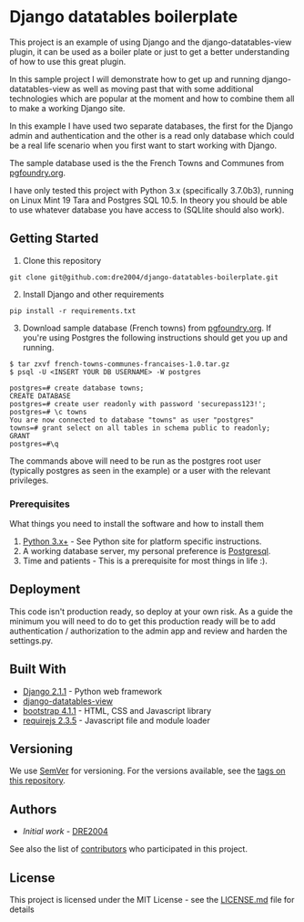 # Django datatables boilerplate

This project is an example of using Django and the django-datatables-view plugin, it can be used as a boiler plate or just to get a better understanding of how to use this great plugin.

In this sample project I will demonstrate how to get up and running django-datatables-view as well as moving past that with some additional technologies which are popular at the moment and how to combine them all to make a working Django site. 

In this example I have used two separate databases, the first for the Django admin and authentication and the other is a read only database which could be a real life scenario when you first want to start working with Django.

The sample database used is the the French Towns and Communes from [pgfoundry.org](http://pgfoundry.org/projects/dbsamples/). 

I have only tested this project with Python 3.x (specifically 3.7.0b3), running on Linux Mint 19 Tara and Postgres SQL 10.5. In theory you should be able to use whatever database you have access to (SQLlite should also work).

## Getting Started

1. Clone this repository
```
git clone git@github.com:dre2004/django-datatables-boilerplate.git
```
2. Install Django and other requirements
```
pip install -r requirements.txt
```
3. Download sample database (French towns) from [pgfoundry.org](http://pgfoundry.org/projects/dbsamples/). If you're using Postgres the following instructions should get you up and running.
```
$ tar zxvf french-towns-communes-francaises-1.0.tar.gz
$ psql -U <INSERT YOUR DB USERNAME> -W postgres

postgres=# create database towns;
CREATE DATABASE
postgres=# create user readonly with password 'securepass123!';
postgres=# \c towns
You are now connected to database "towns" as user "postgres"
towns=# grant select on all tables in schema public to readonly;
GRANT
postgres=#\q
```
The commands above will need to be run as the postgres root user (typically postgres as seen in the example) or a user with the relevant privileges.

### Prerequisites

What things you need to install the software and how to install them

1. [Python 3.x+](https://www.python.org/) - See Python site for platform specific instructions.
2. A working database server, my personal preference is [Postgresql](https://www.postgresql.org/).
3. Time and patients - This is a prerequisite for most things in life :).

## Deployment

This code isn't production ready, so deploy at your own risk. As a guide the minimum you will need to do to get this production ready will be to add authentication / authorization to the admin app and review and harden the settings.py.

## Built With

* [Django 2.1.1](https://www.djangoproject.com/) - Python web framework
* [django-datatables-view](https://bitbucket.org/pigletto/django-datatables-view/src/master/)
* [bootstrap 4.1.1](https://getbootstrap.com/) - HTML, CSS and Javascript library
* [requirejs 2.3.5](https://requirejs.org/) - Javascript file and module loader

## Versioning

We use [SemVer](http://semver.org/) for versioning. For the versions available, see the [tags on this repository](https://github.com/dre2004/django-datatables-boilerplate/tags). 

## Authors

* *Initial work* - [DRE2004](https://github.com/dre2004)

See also the list of [contributors](https://github.com/dre2004/django-datatables-boilerplate/contributors) who participated in this project.

## License

This project is licensed under the MIT License - see the [LICENSE.md](license.md) file for details
